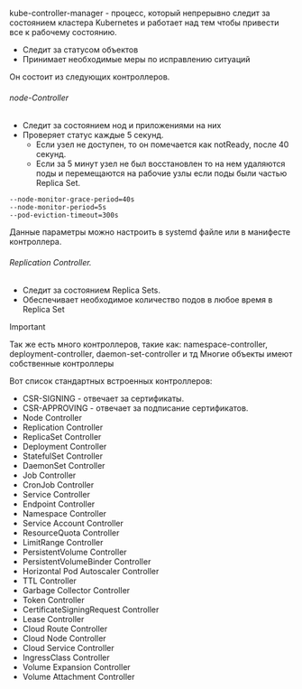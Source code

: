 kube-controller-manager - процесс, который непрерывно следит за состоянием кластера Kubernetes и работает над тем чтобы привести все к рабочему состоянию. 
- Следит за статусом объектов
- Принимает необходимые меры по исправлению ситуаций

Он состоит из следующих контроллеров.
###### node-Controller
- Следит за состоянием нод и приложениями на них
- Проверяет статус каждые 5 секунд. 
	- Если узел не доступен, то он помечается как notReady, после 40 секунд.
	- Если за 5 минут узел не был восстановлен то на нем удаляются поды и перемещаются на рабочие узлы если поды были частью Replica Set. 
```
--node-monitor-grace-period=40s
--node-monitor-period=5s
--pod-eviction-timeout=300s
```
Данные параметры можно настроить в systemd файле или в манифесте контроллера.

###### Replication Controller.
- Следит за состоянием Replica Sets.
- Обеспечивает необходимое количество подов в любое время в Replica Set

>[!important]
>Так же есть много контроллеров, такие как:
>namespace-controller, deployment-controller, daemon-set-controller и тд
>Многие объекты имеют собственные контроллеры

Вот список стандартных встроенных контроллеров:
- CSR-SIGNING - отвечает за сертификаты.
- CSR-APPROVING - отвечает за подписание сертификатов.
- Node Controller
- Replication Controller
- ReplicaSet Controller
- Deployment Controller
- StatefulSet Controller
- DaemonSet Controller
- Job Controller
- CronJob Controller
- Service Controller
- Endpoint Controller
- Namespace Controller
- Service Account Controller
- ResourceQuota Controller
- LimitRange Controller
- PersistentVolume Controller
- PersistentVolumeBinder Controller
- Horizontal Pod Autoscaler Controller
- TTL Controller
- Garbage Collector Controller
- Token Controller
- CertificateSigningRequest Controller
- Lease Controller
- Cloud Route Controller
- Cloud Node Controller
- Cloud Service Controller
- IngressClass Controller
- Volume Expansion Controller
- Volume Attachment Controller